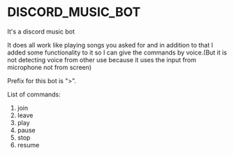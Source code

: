 # DISCORD_MUSIC_BOT
It's a discord music bot

It does all work like playing songs you asked for and in addition to that I added some functionality to it so I can give the commands by voice.(But it is not detecting voice from other use because it uses the input from microphone not from screen)


Prefix for this bot is ">".

List of commands:
  1. join
  2. leave
  3. play
  4. pause
  5. stop
  6. resume
  
